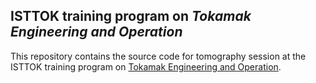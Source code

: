 ## ISTTOK training program on _Tokamak Engineering and Operation_

This repository contains the source code for tomography session at the ISTTOK training program on [Tokamak Engineering and Operation](https://isttok.tecnico.ulisboa.pt/~isttok.daemon/index.php?title=Training).


